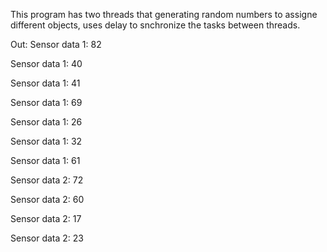 This program has two threads that generating random numbers to assigne different objects, uses delay to snchronize the tasks between threads.


Out: 
Sensor data 1: 82 

Sensor data 1: 40 

Sensor data 1: 41 

Sensor data 1: 69 

Sensor data 1: 26 

Sensor data 1: 32 

Sensor data 1: 61 

Sensor data 2: 72 

Sensor data 2: 60 

Sensor data 2: 17 

Sensor data 2: 23 
